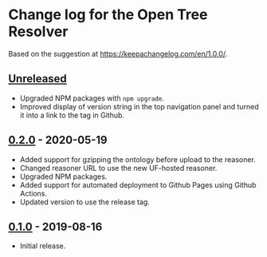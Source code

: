 # Change log for the Open Tree Resolver

Based on the suggestion at https://keepachangelog.com/en/1.0.0/.

## [Unreleased]
- Upgraded NPM packages with `npm upgrade`.
- Improved display of version string in the top navigation panel
  and turned it into a link to the tag in Github.

## [0.2.0] - 2020-05-19
- Added support for gzipping the ontology before upload to the reasoner.
- Changed reasoner URL to use the new UF-hosted reasoner.
- Upgraded NPM packages.
- Added support for automated deployment to Github Pages using Github Actions.
- Updated version to use the release tag.

## [0.1.0] - 2019-08-16
- Initial release.

  [Unreleased]: https://github.com/phyloref/open-tree-resolver/compare/v0.2.0...master
  [0.2.0]: https://github.com/phyloref/open-tree-resolver/releases/tag/v0.2.0
  [0.1.0]: https://github.com/phyloref/open-tree-resolver/releases/tag/v0.1.0
